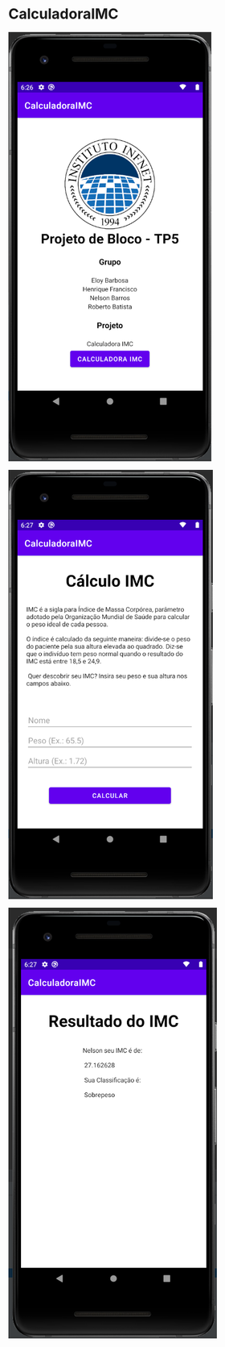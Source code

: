# CalculadoraIMC

![Tela Principal](tela1.png)

![Calculo de IMC](tela2.png)

![Resultado](tela3.png)

